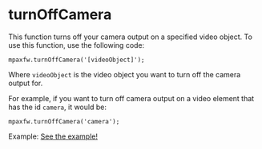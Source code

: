 # turnOffCamera
This function turns off your camera output on a specified video object. To use this function, use the following code:

`mpaxfw.turnOffCamera('[videoObject]');`

Where `videoObject` is the video object you want to turn off the camera output for.

For example, if you want to turn off camera output on a video element that has the id `camera`, it would be:

`mpaxfw.turnOffCamera('camera');`

Example: <a href="documentation/functions/examples/turnOffCamera/turnOffCamera.html">See the example!</a>